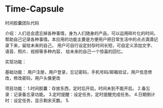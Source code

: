 # Time-Capsule
时间胶囊团队代码

介绍：人们总会遗忘掉各种事情，身为人们随身的产品，可以运用碎片化的时间，帮助自己记录各种事情。本应用的功能主要是方便用户把日常生活中的点点滴滴记录下来，留给未来的自己， 用户可自行设定封存时间长短，可自定义添加文字、语音、照片、视频等多种内容， 给未来的自己一个惊喜的回忆。

实现功能：

基础功能：
用户注册，用户登录，忘记密码，手机号码/邮箱验证，用户信息修改，修改密码，用户头像更改

项目功能：
1.时间胶囊：存放东西，定时后开启。时间未到不能开启。
2.备忘录：记录备忘录功能。
3.定时提醒：设定任务，定时提醒完成任务。
4.日期倒计时：设定任务，显示剩余天数。
5.
